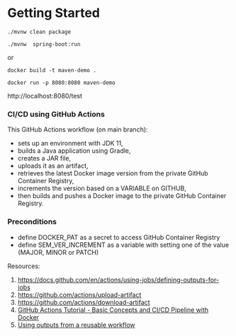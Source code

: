 # Getting Started

 ```./mvnw clean package```

```./mvnw  spring-boot:run```


or 


```docker build -t maven-demo .```

```docker run -p 8080:8080 maven-demo```



http://localhost:8080/test



### CI/CD using GitHub Actions

This GitHub Actions workflow (on main branch):
 - sets up an environment with JDK 11, 
 - builds a Java application using Gradle, 
 - creates a JAR file, 
 - uploads it as an artifact, 
 - retrieves the latest Docker image version from the private GitHub Container Registry, 
 - increments the version based on a VARIABLE on GITHUB, 
 - then builds and pushes a Docker image to the private GitHub Container Registry.

 ### Preconditions
- define DOCKER_PAT as a secret to access GitHub Container Registry
- define SEM_VER_INCREMENT as a variable with setting one of the value (MAJOR, MINOR or PATCH)


Resources:
1. https://docs.github.com/en/actions/using-jobs/defining-outputs-for-jobs
2. https://github.com/actions/upload-artifact
3. https://github.com/actions/download-artifact
4. [GitHub Actions Tutorial - Basic Concepts and CI/CD Pipeline with Docker](https://www.youtube.com/watch?v=R8_veQiYBjI)
5. [Using outputs from a reusable workflow](https://docs.github.com/en/actions/using-workflows/reusing-workflows#using-outputs-from-a-reusable-workflow)
